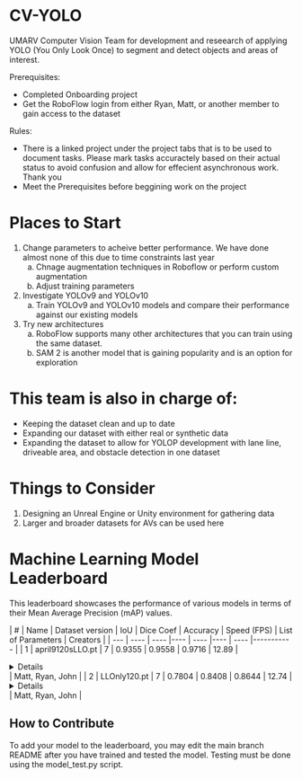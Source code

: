 # CV-YOLO
UMARV Computer Vision Team for development and reseearch of applying YOLO (You Only Look Once) to segment and detect objects and areas of interest.

Prerequisites:
- Completed Onboarding project
- Get the RoboFlow login from either Ryan, Matt, or another member to gain access to the dataset

Rules:
- There is a linked project under the project tabs that is to be used to document tasks. Please mark tasks accuractely based on their actual status to avoid confusion and allow for effecient asynchronous work. Thank you
- Meet the Prerequisites before beggining work on the project


# Places to Start
1. Change parameters to acheive better performance. We have done almost none of this due to time constraints last year
   <ol type="a">
     <li>Chnage augmentation techniques in Roboflow or perform custom augmentation</li>
     <li>Adjust training parameters</li>
   </ol>
2. Investigate YOLOv9 and YOLOv10
   <ol type="a">
     <li>Train YOLOv9 and YOLOv10 models and compare their performance against our existing models</li>
   </ol>
3. Try new architectures
   <ol type="a">
     <li>RoboFlow supports many other architectures that you can train using the same dataset.</li>
      <li>SAM 2 is another model that is gaining popularity and is an option for exploration</li>
   </ol>

# This team is also in charge of:
- Keeping the dataset clean and up to date
- Expanding our dataset with either real or synthetic data
- Expanding the dataset to allow for YOLOP development with lane line, driveable area, and obstacle detection in one dataset

# Things to Consider
1. Designing an Unreal Engine or Unity environment for gathering data
2. Larger and broader datasets for AVs can be used here

# Machine Learning Model Leaderboard

This leaderboard showcases the performance of various models in terms of their Mean Average Precision (mAP) values.

| #   | Name | Dataset version | IoU | Dice Coef | Accuracy | Speed (FPS) | List of Parameters | Creators              |
| --- | ---- | ---- |---- | ---- |---- | ---- |-----------          |
| 1   | april9120sLLO.pt | 7 | 0.9355 | 0.9558 | 0.9716 | 12.89 | <details> imgsz = 640 </details> | Matt, Ryan, John      |
| 2   | LLOnly120.pt | 7 | 0.7804 | 0.8408 | 0.8644 | 12.74 | <details> imgsz = 640 </details> | Matt, Ryan, John      |

## How to Contribute

To add your model to the leaderboard, you may edit the main branch README after you have trained and tested the model. Testing must be done using the model_test.py script.
